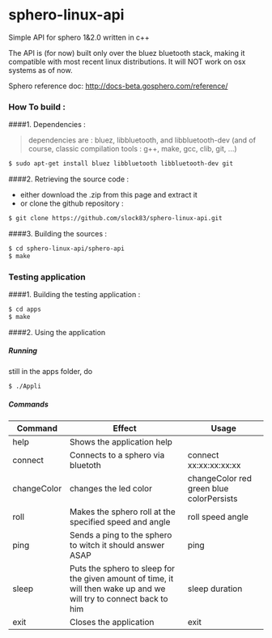 # sphero-linux-api
Simple API for sphero 1&amp;2.0 written in c++

The API is (for now) built only over the bluez bluetooth stack, making it compatible with most recent linux distributions. It will NOT work on osx systems as of now.

Sphero reference doc: http://docs-beta.gosphero.com/reference/

### How To build :
####1. Dependencies : 

  > dependencies are : bluez, libbluetooth, and libbluetooth-dev (and of course, classic compilation tools : g++, make, gcc, clib, git, ...)

  ```sh
  $ sudo apt-get install bluez libbluetooth libbluetooth-dev git
  ```

####2. Retrieving the source code : 

  * either download the .zip from this page and extract it
  * or clone the github repository :
 
  ```sh
  $ git clone https://github.com/slock83/sphero-linux-api.git
  ```

####3. Building the sources : 

  ```sh
  $ cd sphero-linux-api/sphero-api
  $ make
  ```
  
### Testing application

####1. Building the testing application : 

  ```sh
  $ cd apps
  $ make
  ```

####2. Using the application

##### Running
	
still in the apps folder, do
	
  ```sh
  $ ./Appli
  ```

##### Commands

| Command | Effect | Usage |
| ----- | ----- | ----- |
help | Shows the application help |
connect | Connects to a sphero via bluetoth | connect xx:xx:xx:xx:xx |
changeColor | changes the led color | changeColor red green blue colorPersists |
roll | Makes the sphero roll at the specified speed and angle | roll speed angle |
ping | Sends a ping to the sphero to witch it should answer ASAP | ping |
sleep | Puts the sphero to sleep for the given amount of time, it will then wake up and we will try to connect back to him | sleep duration |
exit | Closes the application | exit |